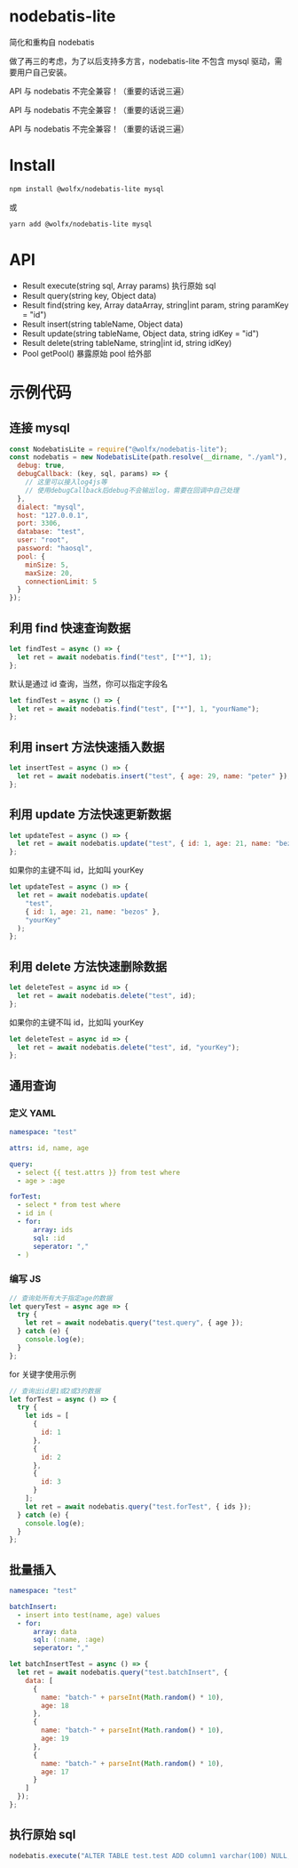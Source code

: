 # nodebatis-lite

简化和重构自 nodebatis

做了再三的考虑，为了以后支持多方言，nodebatis-lite 不包含 mysql 驱动，需要用户自己安装。

API 与 nodebatis 不完全兼容！（重要的话说三遍）

API 与 nodebatis 不完全兼容！（重要的话说三遍）

API 与 nodebatis 不完全兼容！（重要的话说三遍）

# Install

```bash
npm install @wolfx/nodebatis-lite mysql
```

或

```bash
yarn add @wolfx/nodebatis-lite mysql
```

# API

- Result execute(string sql, Array params) 执行原始 sql
- Result query(string key, Object data)
- Result find(string key, Array dataArray, string|int param, string paramKey = "id")
- Result insert(string tableName, Object data)
- Result update(string tableName, Object data, string idKey = "id")
- Result delete(string tableName, string|int id, string idKey)
- Pool getPool() 暴露原始 pool 给外部

# 示例代码

## 连接 mysql

```javascript
const NodebatisLite = require("@wolfx/nodebatis-lite");
const nodebatis = new NodebatisLite(path.resolve(__dirname, "./yaml"), {
  debug: true,
  debugCallback: (key, sql, params) => {
    // 这里可以接入log4js等
    // 使用debugCallback后debug不会输出log，需要在回调中自己处理
  },
  dialect: "mysql",
  host: "127.0.0.1",
  port: 3306,
  database: "test",
  user: "root",
  password: "haosql",
  pool: {
    minSize: 5,
    maxSize: 20,
    connectionLimit: 5
  }
});
```

## 利用 find 快速查询数据

```javascript
let findTest = async () => {
  let ret = await nodebatis.find("test", ["*"], 1);
};
```

默认是通过 id 查询，当然，你可以指定字段名

```javascript
let findTest = async () => {
  let ret = await nodebatis.find("test", ["*"], 1, "yourName");
};
```

## 利用 insert 方法快速插入数据

```javascript
let insertTest = async () => {
  let ret = await nodebatis.insert("test", { age: 29, name: "peter" });
};
```

## 利用 update 方法快速更新数据

```javascript
let updateTest = async () => {
  let ret = await nodebatis.update("test", { id: 1, age: 21, name: "bezos" });
};
```

如果你的主键不叫 id，比如叫 yourKey

```javascript
let updateTest = async () => {
  let ret = await nodebatis.update(
    "test",
    { id: 1, age: 21, name: "bezos" },
    "yourKey"
  );
};
```

## 利用 delete 方法快速删除数据

```javascript
let deleteTest = async id => {
  let ret = await nodebatis.delete("test", id);
};
```

如果你的主键不叫 id，比如叫 yourKey

```javascript
let deleteTest = async id => {
  let ret = await nodebatis.delete("test", id, "yourKey");
};
```

## 通用查询

### 定义 YAML

```yaml
namespace: "test"

attrs: id, name, age

query:
  - select {{ test.attrs }} from test where
  - age > :age

forTest:
  - select * from test where
  - id in (
  - for:
      array: ids
      sql: :id
      seperator: ","
  - )
```

### 编写 JS

```javascript
// 查询处所有大于指定age的数据
let queryTest = async age => {
  try {
    let ret = await nodebatis.query("test.query", { age });
  } catch (e) {
    console.log(e);
  }
};
```

for 关键字使用示例

```javascript
// 查询出id是1或2或3的数据
let forTest = async () => {
  try {
    let ids = [
      {
        id: 1
      },
      {
        id: 2
      },
      {
        id: 3
      }
    ];
    let ret = await nodebatis.query("test.forTest", { ids });
  } catch (e) {
    console.log(e);
  }
};
```

## 批量插入

```yaml
namespace: "test"

batchInsert:
  - insert into test(name, age) values
  - for:
      array: data
      sql: (:name, :age)
      seperator: ","
```

```javascript
let batchInsertTest = async () => {
  let ret = await nodebatis.query("test.batchInsert", {
    data: [
      {
        name: "batch-" + parseInt(Math.random() * 10),
        age: 18
      },
      {
        name: "batch-" + parseInt(Math.random() * 10),
        age: 19
      },
      {
        name: "batch-" + parseInt(Math.random() * 10),
        age: 17
      }
    ]
  });
};
```

## 执行原始 sql

```javascript
nodebatis.execute("ALTER TABLE test.test ADD column1 varchar(100) NULL;", []);
```
